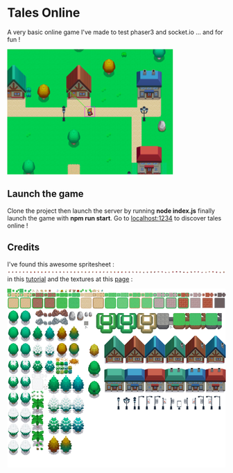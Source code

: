 # Tales Online
A very basic online game I've made to test phaser3 and socket.io ... and for fun !

![Image of the game](./tales_screenshot.png)

## Launch the game
Clone the project then launch the server by running **node index.js** finally launch the game with **npm run start**. Go to [localhost:1234](http://localhost:1234/) to discover tales online !

## Credits
I've found this awesome spritesheet : ![Image of the player](./assets/player.png) in this [tutorial](https://www.youtube.com/watch?v=mAbG8Oi-SvQ&list=PL9FzW-m48fn2SlrW0KoLT4n5egNdX-W9a) and the textures at this [page](https://www.deviantart.com/zerudez/art/Public-Tileset-295115322) : 

![Image of the tileset](./assets/pokemon_tileset.png)


